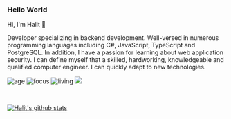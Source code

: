 ### Hello World
Hi, I'm Halit 👋

  Developer specializing in backend development. Well-versed in numerous programming languages including C#, JavaScript, TypeScript and PostgreSQL. In addition, I have a passion for learning about web application security. I can define myself that a skilled, hardworking, knowledgeable and qualified computer engineer. I can quickly adapt to new technologies.

![age](https://img.shields.io/badge/age-26-blue)
![focus](https://img.shields.io/badge/focus-fullstack-brightgreen)
![living](https://img.shields.io/badge/living-Izmir-3c9)
![](https://komarev.com/ghpvc/?username=halitdogmen&label=visitors)

<br />

[![Halit's github stats](https://github-readme-stats.vercel.app/api?username=halitdogmen&show_icons=true)](https://github.com/halitdogmen)

